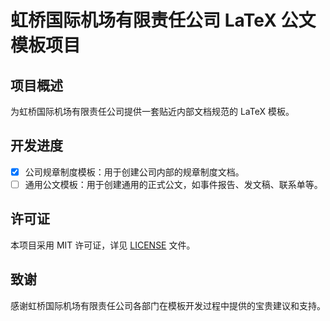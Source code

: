 # 虹桥国际机场有限责任公司 LaTeX 公文模板项目

## 项目概述

为虹桥国际机场有限责任公司提供一套贴近内部文档规范的 LaTeX 模板。

## 开发进度

- [x] 公司规章制度模板：用于创建公司内部的规章制度文档。
- [ ] 通用公文模板：用于创建通用的正式公文，如事件报告、发文稿、联系单等。

## 许可证

本项目采用 MIT 许可证，详见 [LICENSE](LICENSE) 文件。

## 致谢

感谢虹桥国际机场有限责任公司各部门在模板开发过程中提供的宝贵建议和支持。
